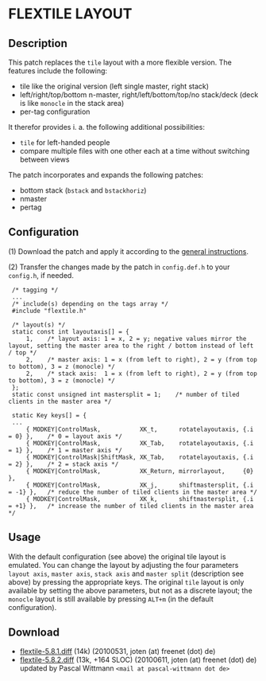 # FLEXTILE LAYOUT #

## Description ##

This patch replaces the `tile` layout with a more flexible version. The features include the following:

 * tile like the original version (left single master, right stack)
 * left/right/top/bottom n-master, right/left/bottom/top/no stack/deck (deck is like `monocle` in the stack area)
 * per-tag configuration

It therefor provides i. a. the following additional possibilities:

 * `tile` for left-handed people
 * compare multiple files with one other each at a time without switching between views

The patch incorporates and expands the following patches:

 * bottom stack (`bstack` and `bstackhoriz`)
 * nmaster
 * pertag


## Configuration ##

 (1) Download the patch and apply it according to the [general instructions](.).

 (2) Transfer the changes made by the patch in `config.def.h` to your `config.h`, if needed.

     /* tagging */
     ...
     /* include(s) depending on the tags array */
     #include "flextile.h"

     /* layout(s) */
     static const int layoutaxis[] = {
         1,    /* layout axis: 1 = x, 2 = y; negative values mirror the layout, setting the master area to the right / bottom instead of left / top */
         2,    /* master axis: 1 = x (from left to right), 2 = y (from top to bottom), 3 = z (monocle) */
         2,    /* stack axis:  1 = x (from left to right), 2 = y (from top to bottom), 3 = z (monocle) */
     };
     static const unsigned int mastersplit = 1;    /* number of tiled clients in the master area */

     static Key keys[] = {
     ...
         { MODKEY|ControlMask,           XK_t,      rotatelayoutaxis, {.i = 0} },    /* 0 = layout axis */
         { MODKEY|ControlMask,           XK_Tab,    rotatelayoutaxis, {.i = 1} },    /* 1 = master axis */
         { MODKEY|ControlMask|ShiftMask, XK_Tab,    rotatelayoutaxis, {.i = 2} },    /* 2 = stack axis */
         { MODKEY|ControlMask,           XK_Return, mirrorlayout,     {0} },
         { MODKEY|ControlMask,           XK_j,      shiftmastersplit, {.i = -1} },   /* reduce the number of tiled clients in the master area */
         { MODKEY|ControlMask,           XK_k,      shiftmastersplit, {.i = +1} },   /* increase the number of tiled clients in the master area */
 
 
## Usage ##

With the default configuration (see above) the original tile layout is emulated. You can change the layout by adjusting the four parameters `layout axis`, `master axis`, `stack axis` and `master split` (description see above) by pressing the appropriate keys.
The original `tile` layout is only available by setting the above parameters, but not as a discrete layout; the `monocle` layout is still available by pressing `ALT+m` (in the default configuration).


## Download ##

 * [flextile-5.8.1.diff][1] (14k) (20100531, joten (at) freenet (dot) de)
 * [flextile-5.8.2.diff][2] (13k, +164 SLOC) (20100611, joten (at) freenet (dot) de) updated by Pascal Wittmann `<mail at pascal-wittmann dot de>`


[1]: http://dwm.suckless.org/patches/flextile-5.8.1.diff
[2]: http://dwm.suckless.org/patches/flextile-5.8.2.diff

